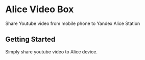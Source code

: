 # Alice Video Box

Share Youtube video from mobile phone to Yandex Alice Station

## Getting Started

Simply share youtube video to Alice device.
